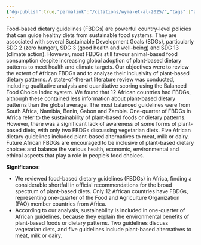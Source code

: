 ```yaml
---
{"dg-publish":true,"permalink":"/citations/wyma-et-al-2025/","tags":["africa policy health_nutrition"],"created":"2025-10-23T17:42:45.934+01:00","updated":"2025-10-23T18:12:10.229+01:00"}
---
```


Food-based dietary guidelines (FBDGs) are powerful country-level policies that can guide healthy diets from sustainable food systems. They are associated with several Sustainable Development Goals (SDGs), particularly SDG 2 (zero hunger), SDG 3 (good health and well-being) and SDG 13 (climate action). However, most FBDGs still favour animal-based food consumption despite increasing global adoption of plant-based dietary patterns to meet health and climate targets. Our objectives were to review the extent of African FBDGs and to analyse their inclusivity of plant-based dietary patterns. A state-of-the-art literature review was conducted, including qualitative analysis and quantitative scoring using the Balanced Food Choice Index system. We found that 12 African countries had FBDGs, although these contained less information about plant-based dietary patterns than the global average. The most balanced guidelines were from South Africa, Namibia, Benin, Gabon and Zambia. One-quarter of FBDGs in Africa refer to the sustainability of plant-based foods or dietary patterns. However, there was a significant lack of awareness of some forms of plant-based diets, with only two FBDGs discussing vegetarian diets. Five African dietary guidelines included plant-based alternatives to meat, milk or dairy. Future African FBDGs are encouraged to be inclusive of plant-based dietary choices and balance the various health, economic, environmental and ethical aspects that play a role in people’s food choices.

**Significance:**
*   We reviewed food-based dietary guidelines (FBDGs) in Africa, finding a considerable shortfall in official recommendations for the broad spectrum of plant-based diets. Only 12 African countries have FBDGs, representing one-quarter of the Food and Agriculture Organization (FAO) member countries from Africa.
*   According to our analysis, sustainability is included in one-quarter of African guidelines, because they explain the environmental benefits of plant-based foods or dietary patterns. Two guidelines discuss vegetarian diets, and five guidelines include plant-based alternatives to meat, milk or dairy.
